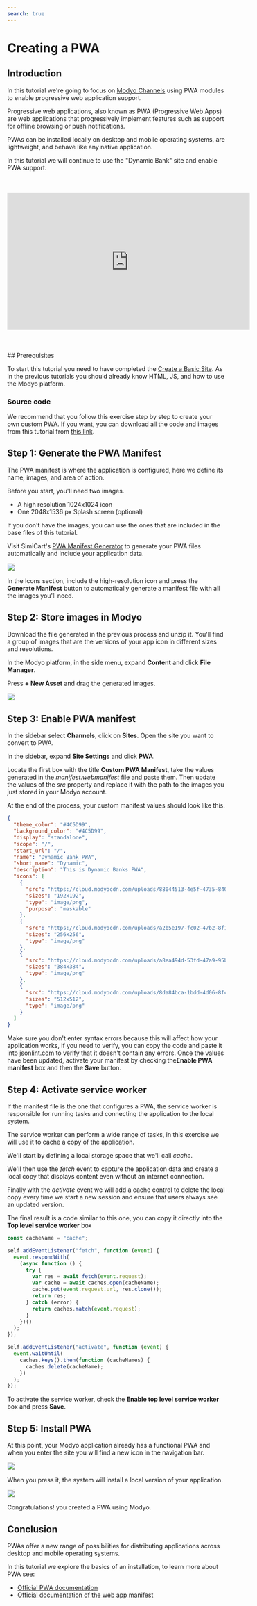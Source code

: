 ```yaml
---
search: true
---
```


# Creating a PWA

## Introduction

In this tutorial we're going to focus on [Modyo Channels](https://docs.modyo.com/en/platform/channels) using PWA modules to enable progressive web application support.

Progressive web applications, also known as PWA (Progressive Web Apps) are web applications that progressively implement features such as support for offline browsing or push notifications.

PWAs can be installed locally on desktop and mobile operating systems, are lightweight, and behave like any native application.

In this tutorial we will continue to use the "Dynamic Bank" site and enable PWA support.

<div style="margin: 50px auto; text-align: center;" >
<iframe width="560" height="315" src="https://www.youtube.com/embed/SQwUOVyG2UE" title="YouTube video player" frameborder="0" allow="accelerometer; autoplay; clipboard-write; encrypted-media; gyroscope; picture-in-picture" allowfullscreen></iframe>
</div>
## Prerequisites

To start this tutorial you need to have completed the [Create a Basic Site](/en/platform/tutorials/how-to-create-home.html). As in the previous tutorials you should already know HTML, JS, and how to use the Modyo platform.

### Source code
We recommend that you follow this exercise step by step to create your own custom PWA. If you want, you can download all the code and images from this tutorial from [this link](https://cloud.modyocdn.com/uploads/a4ca197c-af7a-4888-99ce-cf455779dc8f/original/assets.zip).

## Step 1: Generate the PWA Manifest

The PWA manifest is where the application is configured, here we define its name, images, and area of action.

Before you start, you'll need two images.
- A high resolution 1024x1024 icon
- One 2048x1536 px Splash screen (optional)

If you don't have the images, you can use the ones that are included in the base files of this tutorial.

Visit SimiCart's [PWA Manifest Generator](https://bit.ly/2Zv2H5i) to generate your PWA files automatically and include your application data.

<img src="/assets/img/tutorials/how-to-create-pwa/manifest_data.png" style="border: 1px solid rgb(238, 238, 238);max-width: 400px;margin: auto 0;"/>

In the Icons section, include the high-resolution icon and press the **Generate Manifest** button to automatically generate a manifest file with all the images you'll need.

## Step 2: Store images in Modyo

Download the file generated in the previous process and unzip it. You'll find a group of images that are the versions of your app icon in different sizes and resolutions.

In the Modyo platform, in the side menu, expand **Content** and click **File Manager**.

Press **+ New Asset** and drag the generated images.

<img src="/assets/img/tutorials/how-to-create-pwa/drag_images.gif" style="border: 1px solid rgb(238, 238, 238);max-width: 400px;margin: auto 0;"/>

## Step 3: Enable PWA manifest

In the sidebar select **Channels**, click on **Sites**. Open the site you want to convert to PWA.

In the sidebar, expand **Site Settings** and click **PWA**.

Locate the first box with the title **Custom PWA Manifest**, take the values generated in the _manifest.webmanifest_ file and paste them. Then update the values of the _src_ property and replace it with the path to the images you just stored in your Modyo account.

At the end of the process, your custom manifest values should look like this.

``` json
{
  "theme_color": "#4C5D99",
  "background_color": "#4C5D99",
  "display": "standalone",
  "scope": "/",
  "start_url": "/",
  "name": "Dynamic Bank PWA",
  "short_name": "Dynamic",
  "description": "This is Dynamic Banks PWA",
  "icons": [
    {
      "src": "https://cloud.modyocdn.com/uploads/88044513-4e5f-4735-8407-59c99ae5361e/original/icon-192x192.png",
      "sizes": "192x192",
      "type": "image/png",
      "purpose": "maskable"
    },
    {
      "src": "https://cloud.modyocdn.com/uploads/a2b5e197-fc02-47b2-8f12-2c7b026fecf3/original/icon-256x256.png",
      "sizes": "256x256",
      "type": "image/png"
    },
    {
      "src": "https://cloud.modyocdn.com/uploads/a8ea494d-53fd-47a9-95b3-7a92a0b93377/original/icon-384x384.png",
      "sizes": "384x384",
      "type": "image/png"
    },
    {
      "src": "https://cloud.modyocdn.com/uploads/8da84bca-1bdd-4d06-8fc5-44091b45c763/original/icon-512x512.png",
      "sizes": "512x512",
      "type": "image/png"
    }
  ]
}

```

Make sure you don't enter syntax errors because this will affect how your application works, if you need to verify, you can copy the code and paste it into [jsonlint.com](www.jsonlint.com) to verify that it doesn't contain any errors.
Once the values have been updated, activate your manifest by checking the**Enable PWA manifest** box and then the **Save** button.


## Step 4: Activate service worker

If the manifest file is the one that configures a PWA, the service worker is responsible for running tasks and connecting the application to the local system.

The service worker can perform a wide range of tasks, in this exercise we will use it to cache a copy of the application.

We'll start by defining a local storage space that we'll call _cache_.

We'll then use the _fetch_ event to capture the application data and create a local copy that displays content even without an internet connection.

Finally with the _activate_ event we will add a cache control to delete the local copy every time we start a new session and ensure that users always see an updated version.

The final result is a code similar to this one, you can copy it directly into the **Top level service worker** box


``` javascript
const cacheName = "cache";

self.addEventListener("fetch", function (event) {
  event.respondWith(
    (async function () {
      try {
        var res = await fetch(event.request);
        var cache = await caches.open(cacheName);
        cache.put(event.request.url, res.clone());
        return res;
      } catch (error) {
        return caches.match(event.request);
      }
    })()
  );
});

self.addEventListener("activate", function (event) {
  event.waitUntil(
    caches.keys().then(function (cacheNames) {
      caches.delete(cacheName);
    })
  );
});

```

To activate the service worker, check the **Enable top level service worker** box and press **Save**.

## Step 5: Install PWA

At this point, your Modyo application already has a functional PWA and when you enter the site you will find a new icon in the navigation bar.

<img src="/assets/img/tutorials/how-to-create-pwa/pwa_installed.png" style="border: 1px solid rgb(238, 238, 238);max-width: 400px;margin: auto 0;"/>

When you press it, the system will install a local version of your application.

<img src="/assets/img/tutorials/how-to-create-pwa/pwa_install.png" style="border: 1px solid rgb(238, 238, 238);max-width: 400px;margin: auto 0;"/>

Congratulations! you created a PWA using Modyo.

## Conclusion

PWAs offer a new range of possibilities for distributing applications across desktop and mobile operating systems.

In this tutorial we explore the basics of an installation, to learn more about PWA see:

- [Official PWA documentation](https://blog.pwabuilder.com/docs)
- [Official documentation of the web app manifest](https://developer.mozilla.org/en-US/docs/Web/Manifest)

